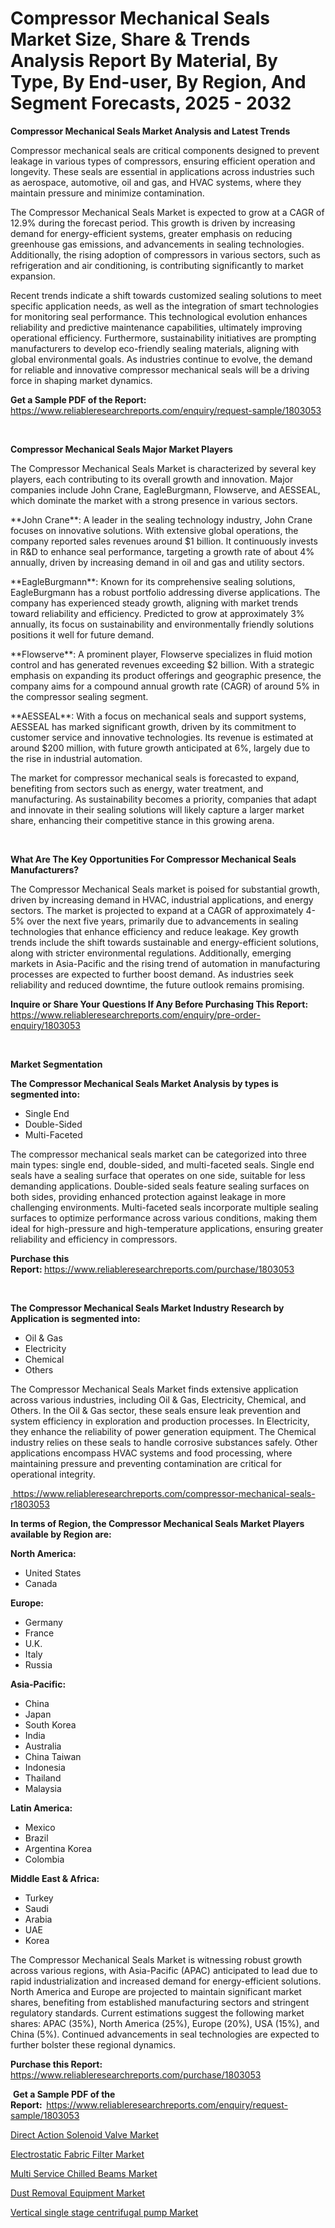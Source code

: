 <p><h1>Compressor Mechanical Seals Market Size, Share & Trends Analysis Report By Material, By Type, By End-user, By Region, And Segment Forecasts, 2025 - 2032</h1></p><p><strong>Compressor Mechanical Seals Market Analysis and Latest Trends</strong></p>
<p><p>Compressor mechanical seals are critical components designed to prevent leakage in various types of compressors, ensuring efficient operation and longevity. These seals are essential in applications across industries such as aerospace, automotive, oil and gas, and HVAC systems, where they maintain pressure and minimize contamination.</p><p>The Compressor Mechanical Seals Market is expected to grow at a CAGR of 12.9% during the forecast period. This growth is driven by increasing demand for energy-efficient systems, greater emphasis on reducing greenhouse gas emissions, and advancements in sealing technologies. Additionally, the rising adoption of compressors in various sectors, such as refrigeration and air conditioning, is contributing significantly to market expansion.</p><p>Recent trends indicate a shift towards customized sealing solutions to meet specific application needs, as well as the integration of smart technologies for monitoring seal performance. This technological evolution enhances reliability and predictive maintenance capabilities, ultimately improving operational efficiency. Furthermore, sustainability initiatives are prompting manufacturers to develop eco-friendly sealing materials, aligning with global environmental goals. As industries continue to evolve, the demand for reliable and innovative compressor mechanical seals will be a driving force in shaping market dynamics.</p></p>
<p><strong>Get a Sample PDF of the Report:&nbsp;</strong> <a href="https://www.reliableresearchreports.com/enquiry/request-sample/1803053?utm_campaign=11&utm_medium=2&utm_source=Github&utm_content=ia&utm_term=19022025&utm_id=compressor-mechanical-seals">https://www.reliableresearchreports.com/enquiry/request-sample/1803053</a></p>
<p>&nbsp;</p>
<p><strong>Compressor Mechanical Seals Major Market Players</strong></p>
<p><p>The Compressor Mechanical Seals Market is characterized by several key players, each contributing to its overall growth and innovation. Major companies include John Crane, EagleBurgmann, Flowserve, and AESSEAL, which dominate the market with a strong presence in various sectors.</p><p>**John Crane**: A leader in the sealing technology industry, John Crane focuses on innovative solutions. With extensive global operations, the company reported sales revenues around $1 billion. It continuously invests in R&D to enhance seal performance, targeting a growth rate of about 4% annually, driven by increasing demand in oil and gas and utility sectors.</p><p>**EagleBurgmann**: Known for its comprehensive sealing solutions, EagleBurgmann has a robust portfolio addressing diverse applications. The company has experienced steady growth, aligning with market trends toward reliability and efficiency. Predicted to grow at approximately 3% annually, its focus on sustainability and environmentally friendly solutions positions it well for future demand.</p><p>**Flowserve**: A prominent player, Flowserve specializes in fluid motion control and has generated revenues exceeding $2 billion. With a strategic emphasis on expanding its product offerings and geographic presence, the company aims for a compound annual growth rate (CAGR) of around 5% in the compressor sealing segment.</p><p>**AESSEAL**: With a focus on mechanical seals and support systems, AESSEAL has marked significant growth, driven by its commitment to customer service and innovative technologies. Its revenue is estimated at around $200 million, with future growth anticipated at 6%, largely due to the rise in industrial automation.</p><p>The market for compressor mechanical seals is forecasted to expand, benefiting from sectors such as energy, water treatment, and manufacturing. As sustainability becomes a priority, companies that adapt and innovate in their sealing solutions will likely capture a larger market share, enhancing their competitive stance in this growing arena.</p></p>
<p>&nbsp;</p>
<p><strong>What Are The Key Opportunities For Compressor Mechanical Seals Manufacturers?</strong></p>
<p><p>The Compressor Mechanical Seals market is poised for substantial growth, driven by increasing demand in HVAC, industrial applications, and energy sectors. The market is projected to expand at a CAGR of approximately 4-5% over the next five years, primarily due to advancements in sealing technologies that enhance efficiency and reduce leakage. Key growth trends include the shift towards sustainable and energy-efficient solutions, along with stricter environmental regulations. Additionally, emerging markets in Asia-Pacific and the rising trend of automation in manufacturing processes are expected to further boost demand. As industries seek reliability and reduced downtime, the future outlook remains promising.</p></p>
<p><strong>Inquire or Share Your Questions If Any Before Purchasing This Report:</strong> <a href="https://www.reliableresearchreports.com/enquiry/pre-order-enquiry/1803053?utm_campaign=11&utm_medium=2&utm_source=Github&utm_content=ia&utm_term=19022025&utm_id=compressor-mechanical-seals">https://www.reliableresearchreports.com/enquiry/pre-order-enquiry/1803053</a></p>
<p>&nbsp;</p>
<p><strong>Market Segmentation</strong></p>
<p><strong>The Compressor Mechanical Seals Market Analysis by types is segmented into:</strong></p>
<p><ul><li>Single End</li><li>Double-Sided</li><li>Multi-Faceted</li></ul></p>
<p><p>The compressor mechanical seals market can be categorized into three main types: single end, double-sided, and multi-faceted seals. Single end seals have a sealing surface that operates on one side, suitable for less demanding applications. Double-sided seals feature sealing surfaces on both sides, providing enhanced protection against leakage in more challenging environments. Multi-faceted seals incorporate multiple sealing surfaces to optimize performance across various conditions, making them ideal for high-pressure and high-temperature applications, ensuring greater reliability and efficiency in compressors.</p></p>
<p><strong>Purchase this Report:&nbsp;</strong><a href="https://www.reliableresearchreports.com/purchase/1803053?utm_campaign=11&utm_medium=2&utm_source=Github&utm_content=ia&utm_term=19022025&utm_id=compressor-mechanical-seals">https://www.reliableresearchreports.com/purchase/1803053</a></p>
<p>&nbsp;</p>
<p><strong>The Compressor Mechanical Seals Market Industry Research by Application is segmented into:</strong></p>
<p><ul><li>Oil & Gas</li><li>Electricity</li><li>Chemical</li><li>Others</li></ul></p>
<p><p>The Compressor Mechanical Seals Market finds extensive application across various industries, including Oil & Gas, Electricity, Chemical, and Others. In the Oil & Gas sector, these seals ensure leak prevention and system efficiency in exploration and production processes. In Electricity, they enhance the reliability of power generation equipment. The Chemical industry relies on these seals to handle corrosive substances safely. Other applications encompass HVAC systems and food processing, where maintaining pressure and preventing contamination are critical for operational integrity.</p></p>
<p><a href="https://www.reliableresearchreports.com/compressor-mechanical-seals-r1803053?utm_campaign=11&utm_medium=2&utm_source=Github&utm_content=ia&utm_term=19022025&utm_id=compressor-mechanical-seals">&nbsp;https://www.reliableresearchreports.com/compressor-mechanical-seals-r1803053</a></p>
<p><strong>In terms of Region, the Compressor Mechanical Seals Market Players available by Region are:</strong></p>
<p>
    <p> <strong> North America: </strong>
        <ul>
            <li>United States</li>
            <li>Canada</li>
        </ul>
        </p> 
    <p> <strong> Europe: </strong>
        <ul>
            <li>Germany</li>
            <li>France</li>
            <li>U.K.</li>
            <li>Italy</li>
            <li>Russia</li>
        </ul>
        </p> 
    <p> <strong> Asia-Pacific: </strong>
        <ul>
            <li>China</li>
            <li>Japan</li>
            <li>South Korea</li>
            <li>India</li>
            <li>Australia</li>
            <li>China Taiwan</li>
            <li>Indonesia</li>
            <li>Thailand</li>
            <li>Malaysia</li>
        </ul>
        </p> 
    <p> <strong> Latin America: </strong>
        <ul>
            <li>Mexico</li>
            <li>Brazil</li>
            <li>Argentina Korea</li>
            <li>Colombia</li>
        </ul>
        </p> 
    <p> <strong> Middle East & Africa: </strong>
        <ul>
            <li>Turkey</li>
            <li>Saudi</li>
            <li>Arabia</li>
            <li>UAE</li>
            <li>Korea</li>
        </ul>
    </p>
    </p>
<p><p>The Compressor Mechanical Seals Market is witnessing robust growth across various regions, with Asia-Pacific (APAC) anticipated to lead due to rapid industrialization and increased demand for energy-efficient solutions. North America and Europe are projected to maintain significant market shares, benefiting from established manufacturing sectors and stringent regulatory standards. Current estimations suggest the following market shares: APAC (35%), North America (25%), Europe (20%), USA (15%), and China (5%). Continued advancements in seal technologies are expected to further bolster these regional dynamics.</p></p>
<p><strong>Purchase this Report: </strong><a href="https://www.reliableresearchreports.com/purchase/1803053?utm_campaign=11&utm_medium=2&utm_source=Github&utm_content=ia&utm_term=19022025&utm_id=compressor-mechanical-seals">https://www.reliableresearchreports.com/purchase/1803053</a></p>
<p>&nbsp;<strong>Get a Sample PDF of the Report:&nbsp;&nbsp;</strong><a href="https://www.reliableresearchreports.com/enquiry/request-sample/1803053?utm_campaign=11&utm_medium=2&utm_source=Github&utm_content=ia&utm_term=19022025&utm_id=compressor-mechanical-seals">https://www.reliableresearchreports.com/enquiry/request-sample/1803053</a></p>
<p><strong></strong></p>
<p><p><a href="https://github.com/waverlyam689/Market-Research-Report-List-1/blob/main/direct-action-solenoid-valve-market.md?utm_campaign=11&utm_medium=2&utm_source=Github&utm_content=ia&utm_term=19022025&utm_id=compressor-mechanical-seals">Direct Action Solenoid Valve Market</a></p><p><a href="https://github.com/boyermaragaret8392/Market-Research-Report-List-1/blob/main/electrostatic-fabric-filter-market.md?utm_campaign=11&utm_medium=2&utm_source=Github&utm_content=ia&utm_term=19022025&utm_id=compressor-mechanical-seals">Electrostatic Fabric Filter Market</a></p><p><a href="https://github.com/anuellaruska/Market-Research-Report-List-1/blob/main/multi-service-chilled-beams-market.md?utm_campaign=11&utm_medium=2&utm_source=Github&utm_content=ia&utm_term=19022025&utm_id=compressor-mechanical-seals">Multi Service Chilled Beams Market</a></p><p><a href="https://github.com/berbelsagwan/Market-Research-Report-List-1/blob/main/dust-removal-equipment-market.md?utm_campaign=11&utm_medium=2&utm_source=Github&utm_content=ia&utm_term=19022025&utm_id=compressor-mechanical-seals">Dust Removal Equipment Market</a></p><p><a href="https://github.com/tselahiara/Market-Research-Report-List-1/blob/main/vertical-single-stage-centrifugal-pump-market.md?utm_campaign=11&utm_medium=2&utm_source=Github&utm_content=ia&utm_term=19022025&utm_id=compressor-mechanical-seals">Vertical single stage centrifugal pump Market</a></p></p>